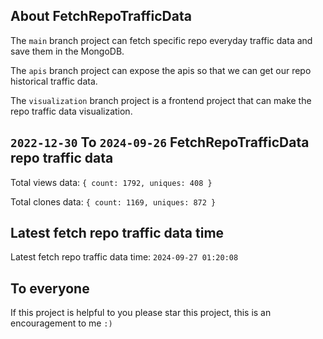 ## About FetchRepoTrafficData

The `main` branch project can fetch specific repo everyday traffic data and save them in the MongoDB.

The `apis` branch project can expose the apis so that we can get our repo historical traffic data.

The `visualization` branch project is a frontend project that can make the repo traffic data visualization.

## `2022-12-30` To `2024-09-26` FetchRepoTrafficData repo traffic data

Total views data: `{ count: 1792, uniques: 408 }`

Total clones data: `{ count: 1169, uniques: 872 }`

## Latest fetch repo traffic data time

Latest fetch repo traffic data time: `2024-09-27 01:20:08`

## To everyone

If this project is helpful to you please star this project, this is an encouragement to me `:)`




